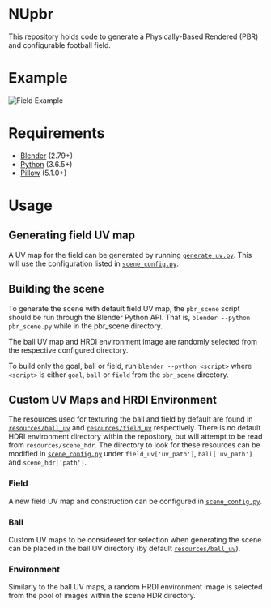 # NUpbr
This repository holds code to generate a Physically-Based Rendered (PBR) and configurable football field.

# Example
![Field Example](./docs/outputs/scene_example.gif)

# Requirements
+ [Blender](https://www.blender.org/download/) (2.79+)
+ [Python](https://www.python.org/downloads/) (3.6.5+)
+ [Pillow](https://pillow.readthedocs.io/en/5.1.x/installation.html) (5.1.0+)

# Usage
## Generating field UV map
A UV map for the field can be generated by running [`generate_uv.py`](./field_uv_generation/generate_uv.py). This will use the configuration listed in [`scene_config.py`](./field_uv_generation/scene_config.py).

## Building the scene
To generate the scene with default field UV map, the `pbr_scene` script should be run through the Blender Python API. That is, `blender --python pbr_scene.py` while in the pbr_scene directory.

The ball UV map and HRDI environment image are randomly selected from the respective configured directory.

To build only the goal, ball or field, run `blender --python <script>` where `<script>` is either `goal`, `ball` or `field` from the `pbr_scene` directory.

## Custom UV Maps and HRDI Environment
The resources used for texturing the ball and field by default are found in [`resources/ball_uv`](./resources/ball_uv) and [`resources/field_uv`](./resources/field_uv) respectively. There is no default HDRI environment directory within the repository, but will attempt to be read from  `resources/scene_hdr`. The directory to look for these resources can be modified in [`scene_config.py`](./field_uv_generation/scene_config.py) under `field_uv['uv_path']`, `ball['uv_path']` and `scene_hdr['path']`.

### Field
A new field UV map and construction can be configured in [`scene_config.py`](./field_uv_generation/scene_config.py).

### Ball
Custom UV maps to be considered for selection when generating the scene can be placed in the ball UV directory (by default [`resources/ball_uv`](./resources/ball_uv)). 

### Environment
Similarly to the ball UV maps, a random HRDI environment image is selected from the pool of images within the scene HDR directory.
